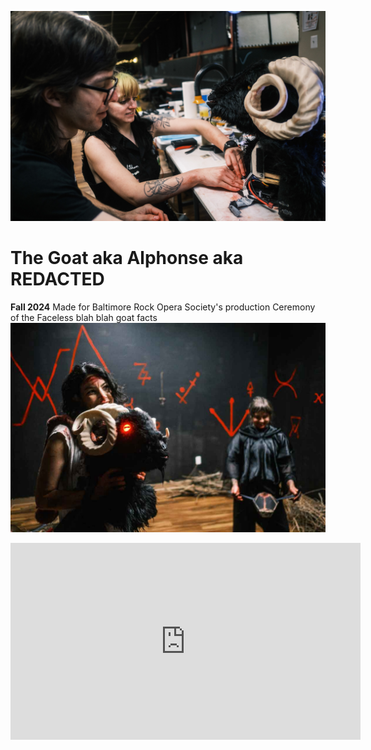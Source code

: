 ![Mace and Peter work on goat head](/docs/assets/mace-peter-goat-repair.jpg)
# The Goat aka Alphonse aka REDACTED

**Fall 2024**
Made for Baltimore Rock Opera Society's production Ceremony of the Faceless blah blah goat facts
![Actor hold goat head](/docs/assets/lindsay-goat-cute.jpg)
<iframe width="560" height="315" src="https://www.youtube.com/embed/RwA5DX_8b8A?si=gbolmzYjF8e11XOH" title="YouTube video player" frameborder="0" allow="accelerometer; autoplay; clipboard-write; encrypted-media; gyroscope; picture-in-picture; web-share" referrerpolicy="strict-origin-when-cross-origin" allowfullscreen></iframe>
